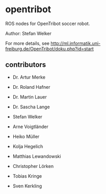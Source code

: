 opentribot
==========

ROS nodes for OpenTribot soccer robot.

Author: Stefan Welker

For more details, see http://ml.informatik.uni-freiburg.de/OpenTribot/doku.php?id=start

contributors
------------

 - Dr. Artur Merke
 - Dr. Roland Hafner
 - Dr. Martin Lauer
 - Dr. Sascha Lange
 - Stefan Welker

 - Arne Voigtländer
 - Heiko Müller
 - Kolja Hegelich

 - Matthias Lewandowski
 - Christopher Lörken
 - Tobias Kringe
 - Sven Kerkling

